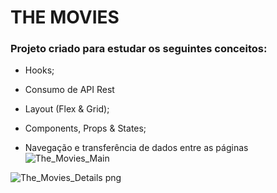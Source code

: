 # THE MOVIES

### Projeto criado para estudar os seguintes conceitos:

* Hooks;
* Consumo de API Rest
* Layout (Flex & Grid);
* Components, Props & States;


* Navegação e transferência de dados entre as páginas![The_Movies_Main](https://user-images.githubusercontent.com/78913062/179804796-3e3c5661-c6a6-4ad9-b7bd-2055bf5a6f78.png)


![The_Movies_Details png](https://user-images.githubusercontent.com/78913062/179804839-5859e331-b9ec-4caf-bc5b-6a3e1f081760.png)
